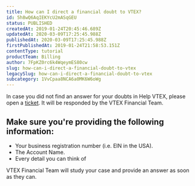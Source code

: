 ```yaml
---
title: How can I direct a financial doubt to VTEX?
id: 5h8wQ6AqIEKYcU2mASqGEU
status: PUBLISHED
createdAt: 2019-01-24T20:45:46.689Z
updatedAt: 2020-03-09T17:25:45.988Z
publishedAt: 2020-03-09T17:25:45.988Z
firstPublishedAt: 2019-01-24T21:58:53.151Z
contentType: tutorial
productTeam: Billing
author: 7FpKZ0rc6k4WqeymES80cw
slug: how-can-i-direct-a-financial-doubt-to-vtex
legacySlug: how-can-i-direct-a-financial-doubt-to-vtex
subcategory: 1VvCpaa8NCA6a0MK6W6oWg
---
```


In case you did not find an answer for your doubts in Help VTEX, please open a [ticket](https://help-tickets.vtex.com/smartlink/sso/login/zendesk). It will be responded by the VTEX Financial Team.

## Make sure you're providing the following information:

- Your business registration number (i.e. EIN in the USA).
- The Account Name.
- Every detail you can think of 

VTEX Financial Team will study your case and provide an answer as soon as they can.
